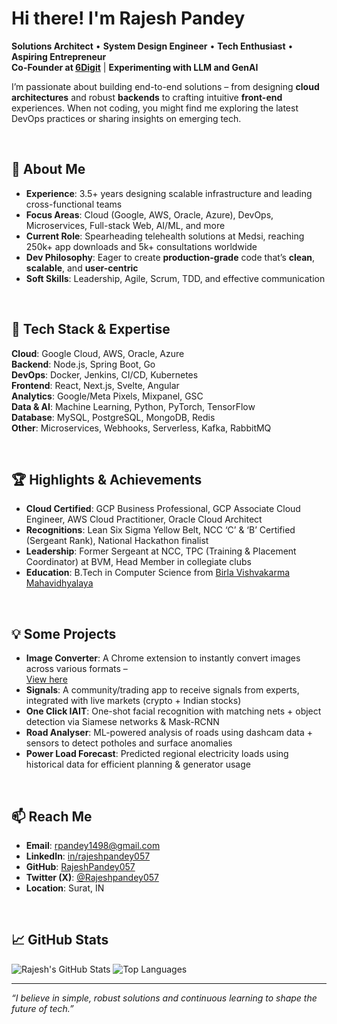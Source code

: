 # Hi there! I'm Rajesh Pandey

**Solutions Architect** • **System Design Engineer** • **Tech Enthusiast** • **Aspiring Entrepreneur**  
**Co-Founder at [6Digit](https://6digit.in/)** | **Experimenting with LLM and GenAI**

I’m passionate about building end-to-end solutions – from designing **cloud architectures** and robust **backends** to crafting intuitive **front-end** experiences. When not coding, you might find me exploring the latest DevOps practices or sharing insights on emerging tech.  

<br/>

## 🚀 About Me
- **Experience**: 3.5+ years designing scalable infrastructure and leading cross-functional teams  
- **Focus Areas**: Cloud (Google, AWS, Oracle, Azure), DevOps, Microservices, Full-stack Web, AI/ML, and more  
- **Current Role**: Spearheading telehealth solutions at Medsi, reaching 250k+ app downloads and 5k+ consultations worldwide  
- **Dev Philosophy**: Eager to create **production-grade** code that’s **clean**, **scalable**, and **user-centric**  
- **Soft Skills**: Leadership, Agile, Scrum, TDD, and effective communication

<br/>

## 🔧 Tech Stack & Expertise
**Cloud**: Google Cloud, AWS, Oracle, Azure  
**Backend**: Node.js, Spring Boot, Go  
**DevOps**: Docker, Jenkins, CI/CD, Kubernetes  
**Frontend**: React, Next.js, Svelte, Angular  
**Analytics**: Google/Meta Pixels, Mixpanel, GSC  
**Data \& AI**: Machine Learning, Python, PyTorch, TensorFlow  
**Database**: MySQL, PostgreSQL, MongoDB, Redis  
**Other**: Microservices, Webhooks, Serverless, Kafka, RabbitMQ

<br/>

## 🏆 Highlights & Achievements
- **Cloud Certified**: GCP Business Professional, GCP Associate Cloud Engineer, AWS Cloud Practitioner, Oracle Cloud Architect  
- **Recognitions**: Lean Six Sigma Yellow Belt, NCC ‘C’ & ‘B’ Certified (Sergeant Rank), National Hackathon finalist  
- **Leadership**: Former Sergeant at NCC, TPC (Training \& Placement Coordinator) at BVM, Head Member in collegiate clubs  
- **Education**: B.Tech in Computer Science from [Birla Vishvakarma Mahavidhyalaya](https://bvmengineering.ac.in/)  

<br/>

## 💡 Some Projects
- **Image Converter**: A Chrome extension to instantly convert images across various formats –  
  [View here](https://imageconverter.store/)
- **Signals**: A community/trading app to receive signals from experts, integrated with live markets (crypto + Indian stocks)
- **One Click IAIT**: One-shot facial recognition with matching nets \+ object detection via Siamese networks & Mask-RCNN
- **Road Analyser**: ML-powered analysis of roads using dashcam data + sensors to detect potholes and surface anomalies
- **Power Load Forecast**: Predicted regional electricity loads using historical data for efficient planning \& generator usage

<br/>

## 📫 Reach Me
- **Email**: [rpandey1498@gmail.com](mailto:rpandey1498@gmail.com)
- **LinkedIn**: [in/rajeshpandey057](https://www.linkedin.com/in/rajeshpandey057)
- **GitHub**: [RajeshPandey057](https://github.com/RajeshPandey057)
- **Twitter (X)**: [@Rajeshpandey057](https://twitter.com/Rajeshpandey057)
- **Location**: Surat, IN

<br/>

## 📈 GitHub Stats
![Rajesh's GitHub Stats](https://github-readme-stats.vercel.app/api?username=RajeshPandey057&show_icons=true&theme=default)
![Top Languages](https://github-readme-stats.vercel.app/api/top-langs?username=RajeshPandey057&layout=compact&theme=default)

---

*“I believe in simple, robust solutions and continuous learning to shape the future of tech.”*  
